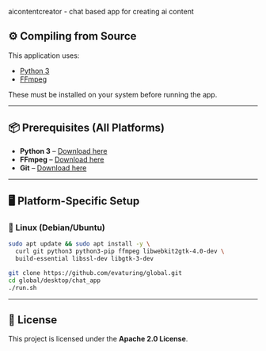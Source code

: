 aicontentcreator - chat based app for creating ai content
## ⚙️ Compiling from Source

This application uses:

* [Python 3](https://www.python.org/)
* [FFmpeg](https://ffmpeg.org/)

These must be installed on your system before running the app.

---

## 📦 Prerequisites (All Platforms)

* **Python 3** – [Download here](https://www.python.org/downloads/)
* **FFmpeg** – [Download here](https://ffmpeg.org/download.html)
* **Git** – [Download here](https://git-scm.com/downloads)

---

## 🖥 Platform-Specific Setup

### 🐧 Linux (Debian/Ubuntu)

```bash
sudo apt update && sudo apt install -y \
  curl git python3 python3-pip ffmpeg libwebkit2gtk-4.0-dev \
  build-essential libssl-dev libgtk-3-dev

git clone https://github.com/evaturing/global.git
cd global/desktop/chat_app
./run.sh
```

---

## 📜 License

This project is licensed under the **Apache 2.0 License**.



